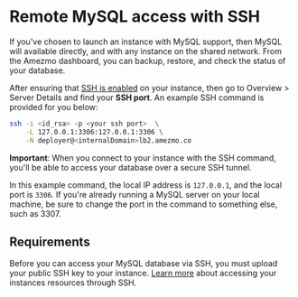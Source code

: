 # Remote MySQL access with SSH

If you've chosen to launch an instance with MySQL support,
then MySQL will available directly, and with any instance on the shared network. From the
Amezmo dashboard, you can backup, restore, and check the status of your database.

After ensuring that
[SSH is enabled](/docs/instances/ssh#enable-ssh) on your instance,
then go to Overview > Server Details and find your **SSH port**. An example SSH command is provided for you below:


```bash
ssh -i <id_rsa> -p <your ssh port>  \
    -L 127.0.0.1:3306:127.0.0.1:3306 \
    -N deployer@<internalDomain>lb2.amezmo.co
```

**Important**: When you connect to your instance with the SSH command, you'll be able to access
your database over a secure SSH tunnel.


In this example command, the local IP address is `127.0.0.1`, and the local port
is `3306`.
If you're already running a MySQL server on your local machine, be sure to change the port in the command to something else, such as 3307.

## Requirements

Before you can access your MySQL database via SSH, you must upload your public SSH key to your instance.
[Learn more](/docs/instances/ssh) about accessing your instances resources through SSH.


